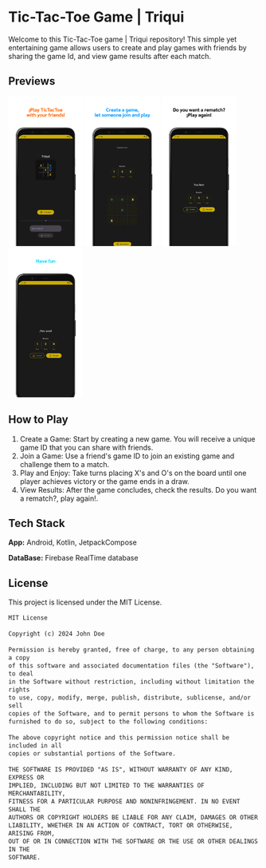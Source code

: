 
# Tic-Tac-Toe Game | Triqui

Welcome to this Tic-Tac-Toe game | Triqui repository! This simple yet entertaining game allows users to create and play games with friends by sharing the game Id, and view game results after each match.


## Previews

<img src="https://github.com/jimmyale3102/tictactoe_triqui/blob/dev/assets/0.png" height="300"/>
<img src="https://github.com/jimmyale3102/tictactoe_triqui/blob/dev/assets/1.png" height="300"/>
<img src="https://github.com/jimmyale3102/tictactoe_triqui/blob/dev/assets/2.png" height="300"/>
<img src="https://github.com/jimmyale3102/tictactoe_triqui/blob/dev/assets/3.png" height="300"/>


## How to Play

1. Create a Game: Start by creating a new game. You will receive a unique game ID that you can share with friends.
2. Join a Game: Use a friend's game ID to join an existing game and challenge them to a match.
3. Play and Enjoy: Take turns placing X's and O's on the board until one player achieves victory or the game ends in a draw.
4. View Results: After the game concludes, check the results. Do you want a rematch?, play again!.


## Tech Stack

**App:** Android, Kotlin, JetpackCompose

**DataBase:** Firebase RealTime database


## License
This project is licensed under the MIT License. 

    MIT License

    Copyright (c) 2024 John Doe

    Permission is hereby granted, free of charge, to any person obtaining a copy
    of this software and associated documentation files (the "Software"), to deal
    in the Software without restriction, including without limitation the rights
    to use, copy, modify, merge, publish, distribute, sublicense, and/or sell
    copies of the Software, and to permit persons to whom the Software is
    furnished to do so, subject to the following conditions:

    The above copyright notice and this permission notice shall be included in all
    copies or substantial portions of the Software.

    THE SOFTWARE IS PROVIDED "AS IS", WITHOUT WARRANTY OF ANY KIND, EXPRESS OR
    IMPLIED, INCLUDING BUT NOT LIMITED TO THE WARRANTIES OF MERCHANTABILITY,
    FITNESS FOR A PARTICULAR PURPOSE AND NONINFRINGEMENT. IN NO EVENT SHALL THE
    AUTHORS OR COPYRIGHT HOLDERS BE LIABLE FOR ANY CLAIM, DAMAGES OR OTHER
    LIABILITY, WHETHER IN AN ACTION OF CONTRACT, TORT OR OTHERWISE, ARISING FROM,
    OUT OF OR IN CONNECTION WITH THE SOFTWARE OR THE USE OR OTHER DEALINGS IN THE
    SOFTWARE.